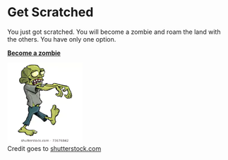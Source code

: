 # Get Scratched

You just got scratched. You will become a zombie and roam the land with the others. You have only one option.


**[Become a zombie](party-zombie.md)**

![](../images/zombie.jpg)   
Credit goes to [shutterstock.com](https://www.shutterstock.com/search/zombie+cartoon)
